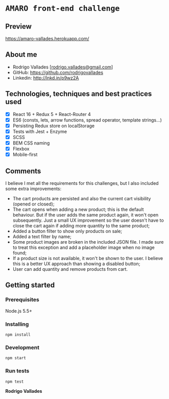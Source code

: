# `AMARO front-end challenge` 

## Preview

https://amaro-vallades.herokuapp.com/

## About me

  - Rodrigo Vallades [rodrigo.vallades@gmail.com]
  - GitHub: https://github.com/rodrigovallades
  - Linkedin: http://lnkd.in/p9wz2A

## Technologies, techniques and best practices used

- [x] React 16 + Redux 5 + React-Router 4
- [x] ES6 (consts, lets, arrow functions, spread operator, template strings...)
- [x] Persisting Redux store on localStorage
- [x] Tests with Jest + Enzyme
- [x] SCSS
- [x] BEM CSS naming
- [x] Flexbox
- [x] Mobile-first

## Comments

I believe I met all the requirements for this challenges, but I also included some extra improvements:

- The cart products are persisted and also the current cart visibility (opened or closed);
- The cart opens when adding a new product; this is the default behaviour. But if the user adds the same product again, it won't open subsequently. Just a small UX improvement so the user doesn't have to close the cart again if adding more quantity to the same product;
- Added a button filter to show only products on sale;
- Added a text filter by name;
- Some product images are broken in the included JSON file. I made sure to treat this exception and add a placeholder image when no image found;
- If a product size is not available, it won't be shown to the user. I believe this is a better UX approach than showing a disabled button;
- User can add quantity and remove products from cart.

## Getting started

### Prerequisites

Node.js 5.5+

### Installing
```
npm install
```

### Development
```
npm start
```

### Run tests
```
npm test
```

**Rodrigo Vallades**
